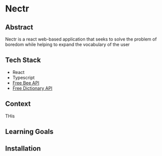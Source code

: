 # Nectr

## Abstract
Nectr is a react web-based application that seeks to solve the problem of boredom while helping to expand the vocabulary of the user 


## Tech Stack
- React 
- Typescript
- [Free Bee API](https://freebee.fun/api.html)
- [Free Dictionary API](https://dictionaryapi.dev/)

## Context

THis 

## Learning Goals

## Installation

## 
